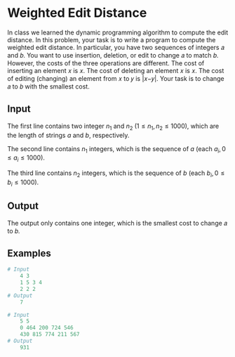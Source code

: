 # Weighted Edit Distance

In class we learned the dynamic programming algorithm to compute the edit distance. In this problem, your task is to write a program to compute the weighted edit distance. In particular, you have two sequences of integers 𝑎 and 𝑏. You want to use insertion, deletion, or edit to change 𝑎 to match 𝑏. However, the costs of the three operations are different. The cost of inserting an element 𝑥 is 𝑥. The cost of deleting an element 𝑥 is 𝑥. The cost of editing (changing) an element from 𝑥 to 𝑦 is |𝑥−𝑦|. Your task is to change 𝑎 to 𝑏 with the smallest cost.

## Input

The first line contains two integer $n_1$ and $n_2$ $(1≤n_1,n_2≤1000)$, which are the length of strings $a$ and $b$, respectively.

The second line contains $n_1$ integers, which is the sequence of $a$ (each $a_i, 0\leq a_i \leq 1000)$.

The third line contains $n_2$ integers, which is the sequence of $b$ (each $b_i, 0\leq b_i \leq 1000)$.

## Output

The output only contains one integer, which is the smallest cost to change 𝑎 to 𝑏.

## Examples

```python
# Input
    4 3
    1 5 3 4
    2 2 2
# Output
    7
```

```python
# Input
    5 5
    0 464 200 724 546
    430 815 774 211 567
# Output
    931
```

